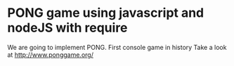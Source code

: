 PONG game using javascript and nodeJS with require
==================================================
We are going to implement PONG. First console game in history
Take a look at http://www.ponggame.org/
